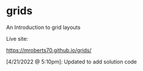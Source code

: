 # grids
An Introduction to grid layouts



Live site:

https://mroberts70.github.io/grids/

[4/21/2022 @ 5:10pm]: Updated to add solution code
